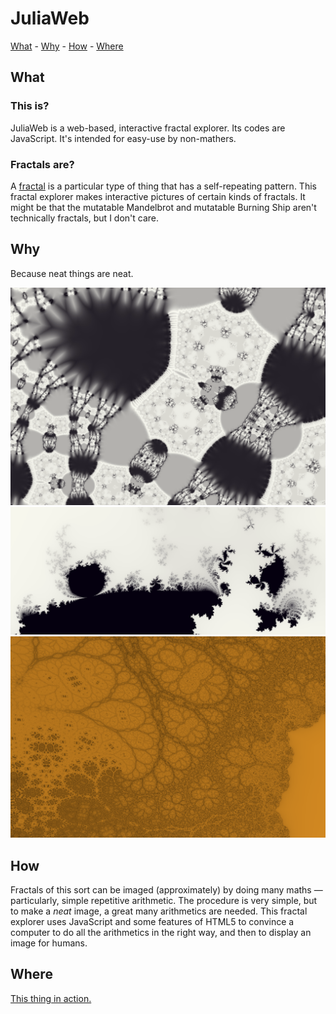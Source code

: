 # JuliaWeb

[What](#what) - [Why](#why) - [How](#how) - [Where](#where)

## What

### This is?

JuliaWeb is a web-based, interactive fractal explorer.
Its codes are JavaScript.
It's intended for easy-use by non-mathers.

### Fractals are?

A [fractal](http://en.wikipedia.org/wiki/Fractal) is a particular type of thing that has a self-repeating pattern.
This fractal explorer makes interactive pictures of certain kinds of fractals.
It might be that the mutatable Mandelbrot and mutatable Burning Ship aren't technically fractals, but I don't care.

## Why

Because neat things are neat.

![tiny-carpets](screenshots/tiny-carpets.png?raw=true "Tiny Carpets")
![dis-integration](screenshots/dis-integration.png?raw=true "Dis-Integration")
![neato](screenshots/neato.png?raw=true "Neato")

## How

Fractals of this sort can be imaged (approximately) by doing many maths &mdash;
particularly, simple repetitive arithmetic.
The procedure is very simple, but to make a *neat* image, a great many arithmetics are needed.
This fractal explorer uses JavaScript and some features of HTML5 to convince a computer to do all the arithmetics
in the right way, and then to display an image for humans.

## Where

[This thing in action.](http://atleebrink.com/julia.html)
